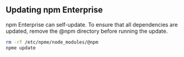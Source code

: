 <!--
order: 7
title: Updating npm Enterprise
-->

## Updating npm Enterprise

npm Enterprise can self-update. To ensure that all dependencies are updated, remove the @npm directory before running the update.

```bash
rm -rf /etc/npme/node_modules/@npm
npme update
```
